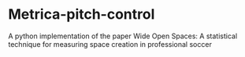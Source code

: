 # Metrica-pitch-control
A python implementation of the paper Wide Open Spaces: A statistical technique for measuring space creation in professional soccer
